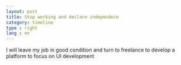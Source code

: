 ```yaml
---
layout: post
title: Stop working and declare independece
category: timeline
type : right
lang : en
---
```





I will leave my job in good condition and turn to freelance to develop a platform to focus on UI development